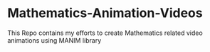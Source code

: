 # Mathematics-Animation-Videos
This Repo contains my efforts to create Mathematics related video animations using MANIM library
